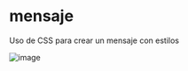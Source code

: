 # mensaje
Uso de CSS para crear un mensaje con estilos

![image](https://github.com/asterisk747/mensaje/assets/145462477/62dca402-3832-4213-82df-e1f959dd3c6c)
